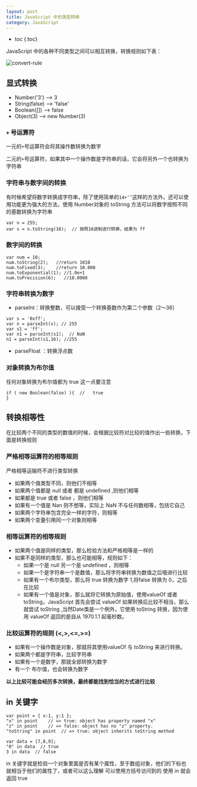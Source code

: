```yaml
---
layout: post
title: JavaScript 中的类型转换
category: JavaScript
---
```


* toc
{:toc}

JavaScript 中的各种不同类型之间可以相互转换，转换规则如下表：

![convert-rule](http://ok43olqzw.bkt.clouddn.com/type.convert.png)

## 显式转换

+ Number('3')  --> 3
+ String(false)  --> 'false'
+ Boolean([])  --> false
+ Object(3)  --> new Number(3)

### `+` 号运算符

一元的`+`号运算符会将其操作数转换为数字

二元的`+`号运算符，如果其中一个操作数是字符串的话，它会将另外一个也转换为字符串


### 字符串与数字间的转换

有时候希望将数字转换成字符串，除了使用简单的`14+‘’`这样的方法外，还可以使用功能更为强大的方法，使用 Number对象的 toString 方法可以将数字按照不同的基数转换为字符串

```
var n = 255;
var s = n.toString(16);  // 按照16进制进行转换，结果为 ff
```

### 数字间的转换

```
var num = 10;
num.toString(2);   //return 1010
num.toFixed(3);    //return 10.000
num.toExponential(1); //1.0e+1
num.toPrecision(6);   //10.0000
```

### 字符串转换为数字

+ parseInt：转换整数，可以接受一个转换基数作为第二个参数（2～36）

```
var s = '0xff';
var n = parseInt(s); // 255
var s1 = 'ff';
var n1 = parseInt(s1);  // NaN
n1 = parseInt(s1,16); //255
```

+ parseFloat ：转换浮点数


### 对象转换为布尔值

任何对象转换为布尔值都为 true 这一点要注意

```
if ( new Boolean(false) ){  //   true
}
```

## 转换相等性

在比较两个不同的类型的数值的时候，会根据比较符对比较的值作出一些转换，下面是转换规则

### 严格相等运算符的相等规则

严格相等运输符不进行类型转换

+ 如果两个值类型不同，则他们不相等
+ 如果两个值都是 null 或者 都是 undefined ,则他们相等
+ 如果都是 true 或者 false ，则他们相等
+ 如果有一个值是 Nan 则不想等，实际上 NaN 不与任何数相等，包括它自己
+ 如果两个字符串包含完全一样的字符，则相等
+ 如果两个变量引用同一个对象则相等

### 相等运算符的相等规则

+ 如果两个值是同样的类型，那么检验方法和严格相等是一样的
+ 如果不是同样的类型，那么也可能相等，规则如下：
  + 如果一个是 null 另一个是 undefined ，则相等
  + 如果一个是字符串一个是数值，那么将字符串转换为数值之后哦进行比较
  + 如果有一个布尔类型，那么将 true 转换为数字 1,将false 转换为 0，之后在比较
  + 如果有一个值是对象，那么就将它转换为原始值，使用valueOf 或者 toString，JavaScript 首先会尝试 valueOf 如果转换后比较不相当，那么就尝试 toString ,当然Date类是一个例外，它使用 toString 转换，因为使用 valueOf 返回的是自从 1970.1.1 起毫秒数。


### 比较运算符的规则  (<,>,<=,>=)

+ 如果有一个操作数是对象，那就将其使用valueOf 与 toString 来进行转换。
+ 如果两个都是字符串，比较字符串
+ 如果有一个是数字，那就全部转换为数字
+ 有一个 布尔值，也会转换为数字

**以上比较可能会经历多次转换，最终都能找到恰当的方式进行比较**


## in 关键字

```
var point = { x:1, y:1 };
"x" in point    // => true: object has property named "x"
"z" in point    // => false: object has no "z" property.
"toString" in point  // => true: object inherits toString method

var data = [7,8,9];
"0" in data  // true
3 in data  // false
```

in 关键字就是检验一个对象里面是否有某个属性，至于数组对象，他们的下标也就相当于他们的属性了，或者可以这么理解 可以使用方括号访问到的 使用 in 就会返回 true
